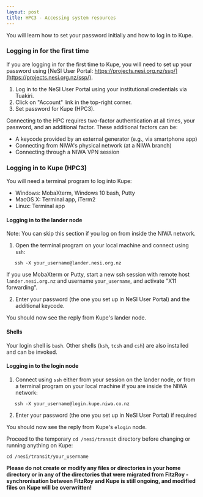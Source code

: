 ```yaml
---
layout: post
title: HPC3 - Accessing system resources
---
```


You will learn how to set your password initially and how to log in to Kupe. 

### Logging in for the first time

If you are logging in for the first time to Kupe, you will need to set up your password using [NeSI User Portal: https://projects.nesi.org.nz/ssp/](https://projects.nesi.org.nz/ssp/).

1. Log in to the NeSI User Portal using your institutional credentials via Tuakiri.
2. Click on "Account" link in the top-right corner.
3. Set password for Kupe (HPC3).

Connecting to the HPC requires two-factor authentication at all times, your password, and an additional factor. These additional factors can be:
- A keycode provided by an external generator (e.g., via smartphone app)
- Connecting from NIWA's physical network (at a NIWA branch)
- Connecting through a NIWA VPN session

### Logging in to Kupe (HPC3)

You will need a terminal program to log into Kupe:

- Windows: MobaXterm, Windows 10 bash, Putty
- MacOS X: Terminal app, iTerm2
- Linux: Terminal app

#### Logging in to the lander node

Note: You can skip this section if you log on from inside the NIWA network.

1. Open the terminal program on your local machine and connect using `ssh`:
```
   ​ssh -X your_username@lander.nesi.org.nz
```
If you use MobaXterm or Putty, start a new ssh session with remote host `lander.nesi.org.nz` and username `your_username`, and activate "X11 forwarding".

2. Enter your password (the one you set up in NeSI User Portal) and the additional keycode.

You should now see the reply from Kupe's lander node.

#### Shells

Your login shell is ```bash```. Other shells (```ksh```, ```tcsh``` and ```csh```) are also installed and can be invoked.

#### Logging in to the login node

1. Connect using `ssh` either from your session on the lander node, or from a terminal program on your local machine if you are inside the NIWA network:
```
   ​ssh -X your_username@login.kupe.niwa.co.nz
```
2. Enter your password (the one you set up in NeSI User Portal) if required

You should now see the reply from Kupe's `elogin` node.

Proceed to the temporary `cd /nesi/transit` directory before changing or running anything on Kupe:
```
cd /nesi/transit/your_username
```

**Please do not create or modify any files or directories in your home directory or in any of the directories that were migrated from FitzRoy - synchronisation between FitzRoy and Kupe is still ongoing, and modified files on Kupe will be overwritten!**
